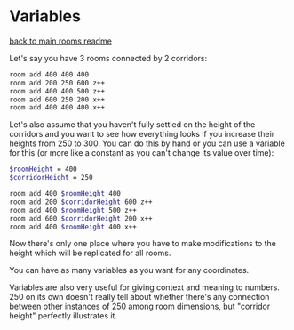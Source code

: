 # Variables

[back to main rooms readme](./01-readme.md)

Let's say you have 3 rooms connected by 2 corridors:

```sh
room add 400 400 400
room add 200 250 600 z++
room add 400 400 500 z++
room add 600 250 200 x++
room add 400 400 400 x++
```

Let's also assume that you haven't fully settled on the height of the corridors and you want to see how everything looks if you increase their heights from 250 to 300.
You can do this by hand or you can use a variable for this (or more like a constant as you can't change its value over time):

```sh
$roomHeight = 400
$corridorHeight = 250

room add 400 $roomHeight 400
room add 200 $corridorHeight 600 z++
room add 400 $roomHeight 500 z++
room add 600 $corridorHeight 200 x++
room add 400 $roomHeight 400 x++
```

Now there's only one place where you have to make modifications to the height which will be replicated for all rooms.

You can have as many variables as you want for any coordinates.

Variables are also very useful for giving context and meaning to numbers. 250 on its own doesn't really tell about whether there's any connection between other instances of 250 among room dimensions, but "corridor height" perfectly illustrates it.
